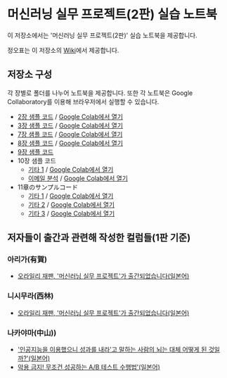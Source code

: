 # 머신러닝 실무 프로젝트(2판) 실습 노트북

이 저장소에서는 '머신러닝 실무 프로젝트(2판)' 실습 노트북을 제공합니다.

정오표는 이 저장소의 [Wiki](https://github.com/moseskim/ml-at-work/wiki)에서 제공합니다.

## 저장소 구성

각 장별로 폴더를 나누어 노트북을 제공합니다. 또한 각 노트북은 Google Collaboratory를 이용해 브라우저에서 실행할 수 있습니다.

- [2장 샘플 코드](chap02/Decision_boundary.ipynb) / [Google Colab에서 열기](https://colab.research.google.com/github/oreilly-japan/ml-at-work/blob/master/chap02/Decision_boundary.ipynb)
- [3장 샘플 코드](chap03/AUC_ROC.ipynb) / [Google Colab에서 열기](https://colab.research.google.com/github/oreilly-japan/ml-at-work/blob/master/chap03/AUC_ROC.ipynb)
- [7장 샘플 코드](chap07/all.ipynb) / [Google Colab에서 열기](https://colab.research.google.com/github/oreilly-japan/ml-at-work/blob/master/chap07/all.ipynb)
- [8장 샘플 코드](chap08/understanding_prediction_results.ipynb) / [Google Colab에서 열기](https://colab.research.google.com/github/oreilly-japan/ml-at-work/blob/master/chap08/understanding_prediction_results.ipynb)
- [9장 샘플 코드](chap09)
- 10장 샘플 코드
  - [기타 1](chap10/LR-forbook.ipynb) / [Google Colab에서 열기](https://colab.research.google.com/github/oreilly-japan/ml-at-work/blob/master/chap10/LR-forbook.ipynb)
  - [이메일 분석](chap10/Kevin_Hillstrom_MineThatData_E-MailAnalytics.ipynb) / [Google Colab에서 열기](https://colab.research.google.com/github/oreilly-japan/ml-at-work/blob/master/chap10/Kevin_Hillstrom_MineThatData_E-MailAnalytics.ipynb)
- 11章のサンプルコード
  - [기타 1](chap11/01_bandit_test.ipynb) / [Google Colab에서 열기](https://colab.research.google.com/github/oreilly-japan/ml-at-work/blob/master/chap11/01_bandit_test.ipynb)
  - [기타 2](chap11/02_bandit_algorithm_compare.ipynb) / [Google Colab에서 열기](https://colab.research.google.com/github/oreilly-japan/ml-at-work/blob/master/chap11/02_bandit_algorithm_compare.ipynb)
  - [기타 3](chap11/03_contextual_bandit.ipynb) / [Google Colab에서 열기](https://colab.research.google.com/github/oreilly-japan/ml-at-work/blob/master/chap11/03_contextual_bandit.ipynb)

## 저자들이 출간과 관련해 작성한 컬럼들(1판 기준)

### 아리가(有賀)

- [오라일리 재팬, '머신러닝 실무 프로젝트'가 출간되었습니다(일본어)](https://medium.com/@chezou/cf835ff4c128)

### 니시무라(西林)

- [오라일리 재팬, '머신러닝 실무 프로젝트'가 출간되었습니다(일본어)](https://hagino3000.blogspot.jp/2017/11/oreillymlbook.html)

### 나카야마(中山))

- ['인공지능을 이용했으니 성과를 내라'고 말하는 사람의 뇌는 대체 어떻게 된 것일까?'(일본어)](https://medium.com/@tokoroten/96f4da85b924)
- [악용 금지! 무조건 성공하는 A/B 테스트 수행법'(일본어)](https://medium.com/@tokoroten/c871f61233e6)
